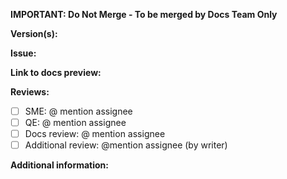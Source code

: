 <!--- PR title format: [GH#<gh-issue-id>][BZ#<bz-issue-id>][RHIDP#<jira-issue-id>]: <short-description-of-the-pr> --->

<!--- If your changes apply to the latest released and/or in-development version of RHDH, open your PR against the `main` branch and cherrypick your PR to any released branches that you want to apply your changes to. --->

**IMPORTANT: Do Not Merge - To be merged by Docs Team Only**

**Version(s):**
<!--- Specify the version(s) of RHDH that your PR applies to. -->

**Issue:**
<!--- Add a link to the Bugzilla, Jira, or GitHub issue. --->

**Link to docs preview:**
<!--- Add direct link(s) to the exact page(s) that contain the updated content from the preview build. --->

**Reviews:**
- [ ] SME: @ mention assignee
- [ ] QE: @ mention assignee
- [ ] Docs review: @ mention assignee
- [ ] Additional review: @mention assignee (by writer)
<!--- SME approval is required to merge a PR unless the changes are made by a subject matter expert. --->
<!--- QE approval is required to merge a PR unless there are no technical changes to the content. --->
<!--- Docs team approval is required for ALL PRs. --->

**Additional information:**
<!--- Optional: Include additional context or expand the description here.--->

<!--- After you open your PR, request reviews from all required stakeholders via Slack GitHub, or Jira. --->
